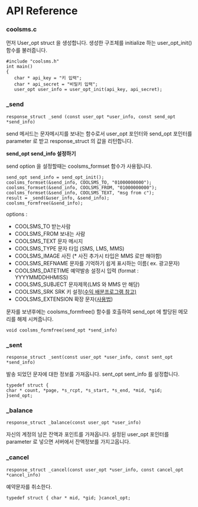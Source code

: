 # API Reference



### coolsms.c

먼저 User\_opt struct 을 생성합니다. 생성한 구조체를 initialize 하는 user\_opt\_init\(\) 함수를 불러줍니다.

```text
#include "coolsms.h"
int main()
{
   char * api_key = "키 입력";
   char * api_secret = "비밀키 입력";
   user_opt user_info = user_opt_init(api_key, api_secret);
```

### \_send

```text
response_struct _send (const user_opt *user_info, const send_opt *send_info)
```

send 메서드는 문자메시지를 보내는 함수로서 user\_opt 포인터와 send\_opt 포인터를 parameter 로 받고 response\_struct 의 값을 리턴합니다.

**send\_opt send\_info 설정하기**

send option 을 설정할때는 coolsms\_formset 함수가 사용됩니다.

```text
send_opt send_info = send_opt_init();
coolsms_formset(&send_info, COOLSMS_TO, "01000000000");
coolsms_formset(&send_info, COOLSMS_FROM, "01000000000");
coolsms_formset(&send_info, COOLSMS_TEXT, "msg from c");
result = _send(&user_info, &send_info);
coolsms_formfree(&send_info);
```

options :

* COOLSMS\_TO                                 받는사람
* COOLSMS\_FROM                          보내는 사람
* COOLSMS\_TEXT                            문자 메시지
* COOLSMS\_TYPE                             문자 타입 \(SMS, LMS, MMS\)
* COOLSMS\_IMAGE                          사진 \(\* 사진 추가시 타입은 MMS 로만 해야함\)
* COOLSMS\_REFNAME                   문자를 기억하기 쉽게 표시하는 이름\(  ex. 광고문자\)
* COOLSMS\_DATETIME                  예약발송 설정시 입력 \(format : YYYYMMDDHHMISS\)
* COOLSMS\_SUBJECT                    문자제목\(LMS 와 MMS 만 해당\)
* COOLSMS\_SRK                               SRK 키 설정\([수익 배분프로그램 참고\)](http://www.coolsms.co.kr/sp)
* COOLSMS\_EXTENSION               확장 문자\([사용법](http://doc.coolsms.co.kr/?page_id=1104)\)

문자를 보낸후에는 coolsms\_formfree\(\) 함수를 호출하여 send\_opt 에 할당된 메모리를 해제 시켜줍니다.

```text
void coolsms_formfree(send_opt *send_info)
```

### \_sent

```text
response_struct _sent(const user_opt *user_info, const sent_opt *send_info)
```

발송 되었던 문자에 대한 정보를 가져옵니다. sent\_opt sent\_info 를 설정합니다.

```text
typedef struct {      
char * count, *page, *s_rcpt, *s_start, *s_end, *mid, *gid;  }send_opt;
```

####  

### \_balance

```text
response_struct _balance(const user_opt *user_info)
```

자신의 계정의 남은 잔액과 포인트를 가져옵니다. 설정된 user\_opt 포인터를 parameter 로 넣으면 서버에서 잔액정보를 가지고옵니다.

### \_cancel

```text
response_struct _cancel(const user_opt *user_info, const cancel_opt *cancel_info)
```

예약문자를 취소한다.

```text
typedef struct { char * mid, *gid; }cancel_opt;
```


